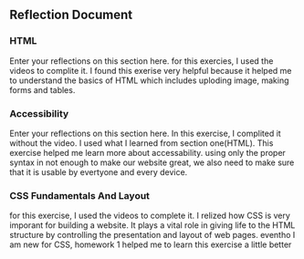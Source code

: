 ## Reflection Document

### HTML

Enter your reflections on this section here.
for this exercies, I used the videos to complite it. I found this exerise very helpful because it helped me to understand the basics of HTML which includes uploding image, making forms and tables.

### Accessibility

Enter your reflections on this section here.
In this exercise, I complited it without the video. I used what I learned from section one(HTML). This exercise helped me learn more about accessability. using only the proper syntax in not enough to make our website great, we also need to make sure that it is usable by evertyone and every device.

### CSS Fundamentals And Layout

for this exercise, I used the videos to complete it. I relized how CSS is very imporant for building a website. It plays a vital role in giving life to the HTML structure by controlling the presentation and layout of web pages. eventho I am new for CSS, homework 1 helped me to learn this exercise a little better
